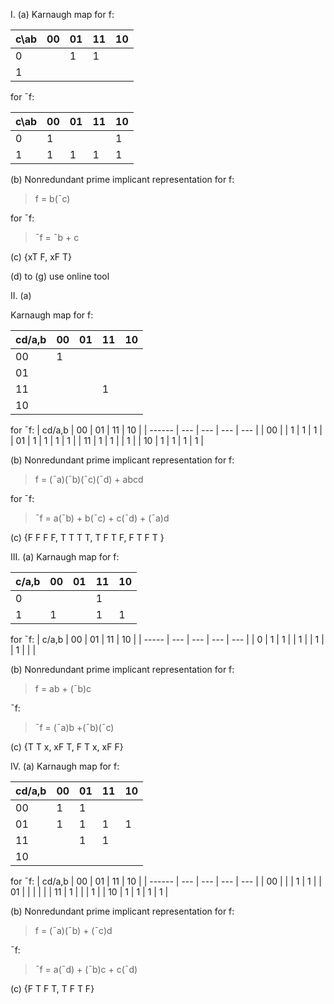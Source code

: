 I.
(a) 
Karnaugh map for f:

| c\ab | 00  | 01  | 11  | 10  |
| ---- | --- | --- | --- | --- |
| 0    |     | 1   | 1   |     |
| 1    |     |     |     |     |

 for ¯f:

| c\ab | 00  | 01  | 11  | 10  |
| ---- | --- | --- | --- | --- |
| 0    | 1   |     |     | 1   |
| 1    | 1   | 1   | 1   | 1   |

(b)
Nonredundant prime implicant representation for f:

>f = b(¯c)

 for ¯f:

>¯f = ¯b + c

(c) {xT F, xF T}

(d) to (g) use online tool


II. 
(a) 

Karnaugh map for f:

| cd/a,b | 00  | 01  | 11  | 10  |
| ------ | --- | --- | --- | --- |
| 00     | 1   |     |     |     |
| 01     |     |     |     |     |
| 11     |     |     | 1   |     |
| 10     |     |     |     |     |

 for ¯f:
| cd/a,b | 00  | 01  | 11  | 10  |
| ------ | --- | --- | --- | --- |
| 00     |     | 1   | 1   | 1   |
| 01     | 1   | 1   | 1   | 1   |
| 11     | 1   | 1   |     | 1   |
| 10     | 1   | 1   | 1   | 1   |

(b)
Nonredundant prime implicant representation for f:

> f = (¯a)(¯b)(¯c)(¯d) + abcd

for ¯f:

> ¯f = a(¯b) + b(¯c) + c(¯d) + (¯a)d

(c) {F F F F, T T T T, T F T F, F T F T }

III. 
(a)
Karnaugh map for f:

| c/a,b | 00  | 01  | 11  | 10  |
| ----- | --- | --- | --- | --- |
| 0     |     |     | 1   |
| 1     | 1   |     | 1   | 1   |

 for ¯f:
 | c/a,b | 00  | 01  | 11  | 10  |
 | ----- | --- | --- | --- | --- |
 | 0     | 1   | 1   |     | 1   |
 | 1     |     | 1   |     |     |

(b)
Nonredundant prime implicant representation for f:

> f = ab + (¯b)c


 ¯f:

> ¯f = (¯a)b +(¯b)(¯c)

(c) {T T x, xF T, F T x, xF F}

IV. 
(a)
Karnaugh map for f:

| cd/a,b | 00  | 01  | 11  | 10  |
| ------ | --- | --- | --- | --- |
| 00     | 1   | 1   |     |     |
| 01     | 1   | 1   | 1   | 1   |
| 11     |     | 1   | 1   |     |
| 10     |     |     |     |     |

 for ¯f:
  | cd/a,b | 00  | 01  | 11  | 10  |
  | ------ | --- | --- | --- | --- |
  | 00     |     |     | 1   | 1   |
  | 01     |     |     |     |     |
  | 11     | 1   |     |     | 1   |
  | 10     | 1   | 1   | 1   | 1   |


(b)
Nonredundant prime implicant representation for f:

> f = (¯a)(¯b) + (¯c)d 


 ¯f:

> ¯f = a(¯d) + (¯b)c + c(¯d)

(c) {F T F T, T F T F}
